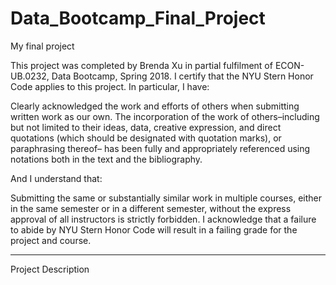 # Data_Bootcamp_Final_Project
My final project <br>

This project was completed by Brenda Xu in partial fulfilment of ECON-UB.0232,
Data Bootcamp, Spring 2018. I certify that the NYU Stern Honor Code applies to this project.
In particular, I have: <br>

Clearly acknowledged the work and efforts of others when submitting written work as our own.
The incorporation of the work of others–including but not limited to their ideas, data, creative
expression, and direct quotations (which should be designated with quotation marks), or paraphrasing
thereof– has been fully and appropriately referenced using notations both in the text
and the bibliography.

And I understand that:

Submitting the same or substantially similar work in multiple courses, either in the same semester
or in a different semester, without the express approval of all instructors is strictly forbidden.
I acknowledge that a failure to abide by NYU Stern Honor Code will result in a failing grade for
the project and course.

---

Project Description


